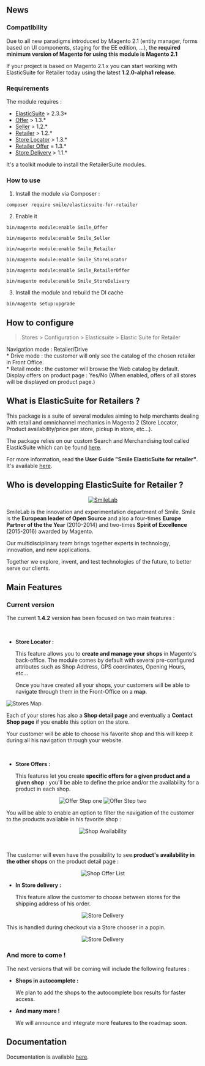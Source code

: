 ## News

### Compatibility

Due to all new paradigms introduced by Magento 2.1 (entity manager, forms based on UI components, staging for the EE edition, ...), the **required minimum version of Magento for using this module is Magento 2.1**

If your project is based on Magento 2.1.x you can start working with ElasticSuite for Retailer today using the latest **1.2.0-alpha1 release**.

### Requirements

The module requires :

- [ElasticSuite](https://github.com/Smile-SA/elasticsuite) > 2.3.3*
- [Offer](https://github.com/Smile-SA/magento2-module-offer) > 1.3.*
- [Seller](https://github.com/Smile-SA/magento2-module-seller) > 1.2.*
- [Retailer](https://github.com/Smile-SA/magento2-module-retailer) > 1.2.*
- [Store Locator](https://github.com/Smile-SA/magento2-module-store-locator) > 1.3.*
- [Retailer Offer](https://github.com/Smile-SA/magento2-module-retailer-offer) = 1.3.*
- [Store Delivery](https://github.com/Smile-SA/magento2-module-store-delivery) > 1.1.*

It's a toolkit module to install the RetailerSuite modules.

### How to use

1. Install the module via Composer :

``` composer require smile/elasticsuite-for-retailer ```

2. Enable it

``` bin/magento module:enable Smile_Offer ```

``` bin/magento module:enable Smile_Seller ```

``` bin/magento module:enable Smile_Retailer ```

``` bin/magento module:enable Smile_StoreLocator ```

``` bin/magento module:enable Smile_RetailerOffer ```

``` bin/magento module:enable Smile_StoreDelivery ```

3. Install the module and rebuild the DI cache

``` bin/magento setup:upgrade ```

## How to configure

> Stores > Configuration > Elasticsuite > Elastic Suite for Retailer

Navigation mode : Retailer/Drive   
    * Drive mode : the customer will only see the catalog of the chosen retailer in Front Office.    
    * Retail mode : the customer will browse the Web catalog by default.   
Display offers on product page : Yes/No (When enabled, offers of all stores will be displayed on product page.)

## What is ElasticSuite for Retailers ?

This package is a suite of several modules aiming to help merchants dealing with retail and omnichannel mechanics in Magento 2 (Store Locator, Product availability/price per store, pickup in store, etc...).

The package relies on our custom Search and Merchandising tool called ElasticSuite which can be found [here](https://github.com/Smile-SA/elasticsuite).

For more information, read <strong>the User Guide "Smile ElasticSuite for retailer"</strong>. It's available [here](https://github.com/vipra93/elasticsuite-for-retailer/blob/master/doc/static/User%20Guide%20Smile%20ElasticSuite%20for%20Retailer%20Magento%202%20v1.pdf).

## Who is developping ElasticSuite for Retailer ?

<p align="center">
    <a href="http://www.smile-oss.com"><img alt="SmileLab" src="https://github.com/Smile-SA/elasticsuite/raw/master/doc/static/smilelab-logo.png" /></a>
</p>

SmileLab is the innovation and experimentation department of Smile. Smile is the **European leader of Open Source** and also a four-times **Europe Partner of the the Year** (2010-2014) and two-times **Spirit of Excellence** (2015-2016) awarded by Magento.

Our multidisciplinary team brings together experts in technology, innovation, and new applications.

Together we explore, invent, and test technologies of the future, to better serve our clients.

## Main Features

### Current version

The current **1.4.2** version has been focused on two main features :

<br/>

* **Store Locator :**

    This feature allows you to **create and manage your shops** in Magento's back-office. The module comes by default with several pre-configured attributes such as Shop Address, GPS coordinates, Opening Hours, etc...

    Once you have created all your shops, your customers will be able to navigate through them in the Front-Office on a **map**.

![Stores Map](doc/static/shop-map.png)

Each of your stores has also a **Shop detail page** and eventually a **Contact Shop page** if you enable this option on the store.

Your customer will be able to choose his favorite shop and this will keep it during all his navigation through your website.

<br/>

* **Store Offers :**

    This features let you create **specific offers for a given product and a given shop** : you'll be able to define the price and/or the availability for a product in each shop.

<p align="center">
    <img alt="Offer Step one" src="doc/static/offer-step-one.png" />
    <img alt="Offer Step two" src="doc/static/offer-step-two.png" />
</p>

   You will be able to enable an option to filter the navigation of the customer to the products available in his favorite shop :

<p align="center">
    <img alt="Shop Availability" src="doc/static/shop-availability.png" />
</p>

<br/>

The customer will even have the possibility to see **product's availability in the other shops** on the product detail page :

<p align="center">
    <img alt="Shop Offer List" src="doc/static/shop-offer-list.png" />
</p>

* **In Store delivery :**

    This feature allow the customer to choose between stores for the shipping address of his order.

<p align="center">
    <img alt="Store Delivery" src="doc/static/home-store-delivery.png" />
</p>

This is handled during checkout via a Store chooser in a popin.


<p align="center">
    <img alt="Store Delivery" src="doc/static/store-delivery-chooser.png" />
</p>

### And more to come !

The next versions that will be coming will include the following features :

* **Shops in autocomplete :**

    We plan to add the shops to the autocomplete box results for faster access.

* **And many more !**

    We will announce and integrate more features to the roadmap soon.

## Documentation

Documentation is available [here](https://github.com/Smile-SA/elasticsuite-for-retailer/wiki).

